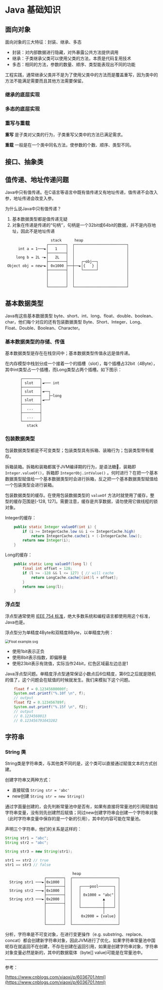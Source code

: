 # Java 基础知识

## 面向对象

面向对象的三大特征：封装、继承、多态

- 封装：对内部数据进行隐藏，对外暴露公共方法提供调用
- 继承：子类继承父类可以使用父类的方法，本质是代码复用技术
- 多态：相同的方法，参数的数量、顺序、类型能表现出不同的功能

工程实践，通常继承父类并不是为了使用父类中的方法而是覆盖重写，因为类中的方法不能满足需要而且其他方法需要保留。

### 继承的底层实现



### 多态的底层实现


### 重写与重载

**重写** 是子类对父类的行为，子类重写父类中的方法已满足需求。

**重载** 一般是在一个类中同名方法，使参数的个数、顺序、类型不同。

## 接口、抽象类



## 值传递、地址传递问题

Java中只有值传递。在C语言等语言中既有值传递又有地址传递，值传递不会改入参，地址传递会改变入参。

为什么说Java中只有值传递？
1. 基本数据类型都是值传递无疑
2. 对象在传递是传递的“句柄‘’，句柄是一个32bit或64bit的数据，并不是内存地址，因此不是地址传递

```
                     stack      heap
                   ┌────────┐  ┌────────────────────────┐
      int a = 1───►│   1    │  │                        │
                   ├────────┤  │                        │
     long b = 2L ─►│   2L   │  │                        │
                   ├────────┤  │   ┌─obj──┐             │
 Object obj = new─►│ 0x1000 ├──┼──►│{   } │             │
                   ├────────┤  │   └──────┘             │
                   │        │  │                        │
                   │        │  │                        │
                   │        │  │                        │
                   └────────┘  └────────────────────────┘
```

## 基本数据类型

Java有这些基本数据类型 byte、short、int、long、float、double、boolean、char，他们每个对应的还有包装数据类型 Byte、Short、Integer、Long、Float、Double、Boolean、Character。


### 基本数据类型的存储、传值

基本数据类型是存在在栈空间中；基本数据类型传值永远是值传递。

在内存模型中栈划分成一个接着一个的插槽（slot），每个插槽占32bit（4Byte），其中int类型占一个插槽，而Long类型占两个插槽。如下图示：



```
       ┌────────┐
       │ slot   │◄─── int
       ├────────┤
       │ slot   │◄──┐
       ├────────┤   ├─long
       │ slot   │◄──┘
       ├────────┤
       │  ...   │
       ├────────┤
       │  ...   │
       └────────┘
          stack
```

### 包装数据类型

包装数据类型都是不可变类型；包装类型具有拆箱、装箱行为；包装类型带有缓存。

拆箱装箱。拆箱和装箱都属于JVM编译期的行为，是语法糖🍬，装箱即 `Integer.valueOf()`，拆箱即 `IntegerObj.intValue()` 。何时进行？在把一个基本数据类型赋值给一个基本数据类型时会进行拆箱，反之把一个基本数据类型赋值给一个包装类型会进行装箱。


包装数据类型的缓存。在使用包装数据类型的 `valueOf` 方法时就使用了缓存，整型的缓存范围是[-128, 127]。需要注意，缓存是共享数据，请勿使用它做线程的锁对象。

Integer的缓存：
```java
    public static Integer valueOf(int i) {
        if (i >= IntegerCache.low && i <= IntegerCache.high)
            return IntegerCache.cache[i + (-IntegerCache.low)];
        return new Integer(i);
    }
```

Long的缓存：
```java
    public static Long valueOf(long l) {
        final int offset = 128;
        if (l >= -128 && l <= 127) { // will cache
            return LongCache.cache[(int)l + offset];
        }
        return new Long(l);
    }
```
### 浮点型

浮点型通常使用 [IEEE 754 标准](https://zh.wikipedia.org/wiki/IEEE_754)，绝大多数系统和编程语言都使用用这个标准，Java也是。

浮点型分为单精度4Byte和双精度8Byte，以单精度为例：

<img src="https://upload.wikimedia.org/wikipedia/commons/thumb/d/d2/Float_example.svg/590px-Float_example.svg.png" alt="Float example.svg" style="zoom:80%;" />

- 使用1bit表示正负
- 使用8bit表示指数，即偏移量
- 使用23bit表示有效值，实际当作24bit，红色区域最左边总是1



Java浮点型问题。单精度浮点型通常保证小数点后6位精度，第6位之后就是随机的值了，这个问题会在赋值的时候就发生。我们来模拟下这个问题。

```java
    float f = 0.12345600000f;
    System.out.printf("%.10f \n", f);
    // output
    float f2 = 0.123456789f;
    System.out.printf("%.15f \n", f2);
    // output
    // 0.1234560013
    // 0.123456791043282
```




## 字符串



### String 类

String类是字符串类，与其他类不同的是，这个类可以直接通过赋值文本的方式创建。

创建字符串又两种方式：

- 直接赋值 `String str = 'abc'`
- new创建 `String str = new String()`

通过字面量创建的，会先判断常量池中是否有，如果有直接将常量池的引用赋值给字符串变量，没有则先创建然后赋值；同过new创建字符串会创建一个字符串对象（此时字符串变量中保存的是一个新的引用），其中的内容可能在常量池。

声明三个字符串，他们的关系是这样的：

```java
String str1 = "abc";
String str2 = "abc";

String str3 = new String(str1);

str1 == str2 // true
str1 == str3 // false
```


```
                               heap
                  ┌────────┐  ┌─────────────────────┐
  String str1 ───►│0x1000  │  │                     │
                  ├────────┤  │   ┌────pool───────┐ │
  String str2 ───►│0x1000  │  │   │               │ │
                  ├────────┤  │   │ 0x1000 = "abc"│ │
  String str3 ───►│0x2000  │  │   │          ▲    │ │
                  ├────────┤  │   │          │    │ │
                  │        │  │   └──────────┼────┘ │
                  │        │  │              │      │
                  │        │  │    0x2000 = {value} │
                  │        │  │                     │
                  └────────┘  └─────────────────────┘
```


分析，字符串是不可变对象，在进行变更操作（e.g. substring、replace、concat）都会创建新字符串对象，因此JVM进行了优化，如果字符串常量池中国呢存在就返回不在创建，不存在创建在返回引用，如果是创建字符串对象，字符串对象变量必然是新的，其中的数据载体（byte[] value)可能是在常量池中。

----

参考：

[https://www.cnblogs.com/xiaoxi/p/6036701.html](https://www.cnblogs.com/xiaoxi/p/6036701.html)



